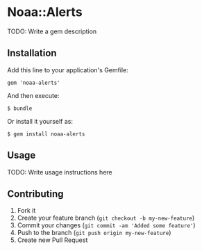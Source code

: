 # Noaa::Alerts

TODO: Write a gem description

## Installation

Add this line to your application's Gemfile:

    gem 'noaa-alerts'

And then execute:

    $ bundle

Or install it yourself as:

    $ gem install noaa-alerts

## Usage

TODO: Write usage instructions here

## Contributing

1. Fork it
2. Create your feature branch (`git checkout -b my-new-feature`)
3. Commit your changes (`git commit -am 'Added some feature'`)
4. Push to the branch (`git push origin my-new-feature`)
5. Create new Pull Request
